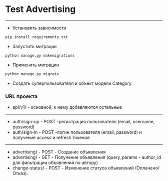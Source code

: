 # Test Advertising
***
* Установить зависимости
```
pip install requirements.txt
```
* Запустить миграции
```
python manage.py makemigrations
```
* Применить миграции
```
python manage.py migrate
```
* Создать суперпользователя и объект модели Category

### URL проекта
* api/v1/ - основной, к нему добавляются остальные
---
  * auth/sign-up - POST -регистрация пользователя (email, username, password)
  * auth/sign-in - POST -логин пользователя (email, password) и получение access и refresh токенов
---
  * advertising/ - POST - Создание объявления
  * advertising/ - GET - Получение объявления (query_params - author_id для фильтрации объявлений по автору)
  * change-status/ - POST - Изменение статуса объявлений (Оплачено/Отказ).